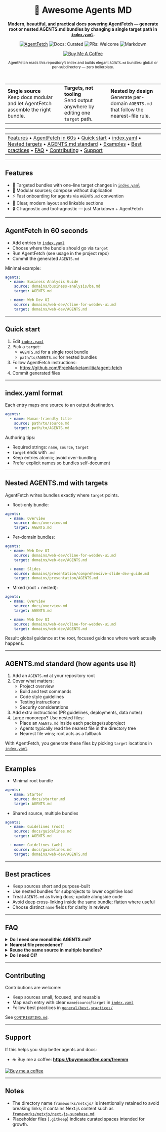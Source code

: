 <!-- ========== HERO ========== -->
<div align="center">

  <h1>🚀 Awesome Agents MD</h1>

  <p><strong>Modern, beautiful, and practical docs powering AgentFetch — generate root or nested AGENTS.md bundles by changing a single target path in <a href="index.yaml"><code>index.yaml</code></a>.</strong></p>

  <p>
    <a href="https://github.com/FreeMarketamilitia/agent-fetch"><img alt="AgentFetch" src="https://img.shields.io/badge/AgentFetch-CLI-0aa?style=for-the-badge"></a>
    <img alt="Docs: Curated" src="https://img.shields.io/badge/Docs-Curated-1f6feb?style=for-the-badge">
    <img alt="PRs: Welcome" src="https://img.shields.io/badge/PRs-Welcome-ff69b4?style=for-the-badge">
    <img alt="Markdown" src="https://img.shields.io/badge/Made%20with-Markdown-1f425f?style=for-the-badge">
  </p>

  <p>
    <a href="https://buymeacoffee.com/freemm">
      <img alt="Buy Me A Coffee" src="https://img.shields.io/badge/Support-%E2%98%95%EF%B8%8F%20Buy%20Me%20A%20Coffee-orange?style=for-the-badge">
    </a>
  </p>

  <p align="center">
    <sub>AgentFetch reads this repository’s index and builds elegant <code>AGENTS.md</code> bundles: global or per-subdirectory — zero boilerplate.</sub>
  </p>
</div>

<br/>

<!-- ========== PUNCHLINE / HIGHLIGHTS ROW ========== -->
<div align="center">
  <table>
    <tr>
      <td>
        <b>Single source</b><br/>
        Keep docs modular and let AgentFetch assemble the right bundle.
      </td>
      <td>
        <b>Targets, not tooling</b><br/>
        Send output anywhere by editing one <code>target</code> path.
      </td>
      <td>
        <b>Nested by design</b><br/>
        Generate per-domain <code>AGENTS.md</code> that follow the nearest-file rule.
      </td>
    </tr>
  </table>
</div>

---

<!-- ========== TOC ========== -->
<div align="center">

|  |
|--|
| <a href="#features">Features</a> • <a href="#agentfetch-in-60-seconds">AgentFetch in 60s</a> • <a href="#quick-start">Quick start</a> • <a href="#indexyaml-format">index.yaml</a> • <a href="#nested-agentsmd-with-targets">Nested targets</a> • <a href="#agentsmd-standard-how-agents-use-it">AGENTS.md standard</a> • <a href="#examples">Examples</a> • <a href="#best-practices">Best practices</a> • <a href="#faq">FAQ</a> • <a href="#contributing">Contributing</a> • <a href="#support">Support</a> |

</div>

---

## Features

- 🎯 Targeted bundles with one-line target changes in <a href="index.yaml"><code>index.yaml</code></a>
- 🧩 Modular sources; compose without duplication
- ⚡ Fast onboarding for agents via <code>AGENTS.md</code> convention
- 🧭 Clear, modern layout and linkable sections
- 🔒 CI-agnostic and tool-agnostic — just Markdown + AgentFetch

---

## AgentFetch in 60 seconds

- Add entries to <a href="index.yaml"><code>index.yaml</code></a>
- Choose where the bundle should go via <code>target</code>
- Run AgentFetch (see usage in the project repo)
- Commit the generated <code>AGENTS.md</code>

Minimal example:

```yaml
agents:
  - name: Business Analysis Guide
    source: domains/business-analysis/ba.md
    target: AGENTS.md

  - name: Web Dev UI
    source: domains/web-dev/cline-for-webdev-ui.md
    target: domains/web-dev/AGENTS.md
```

---

## Quick start

1) Edit <a href="index.yaml"><code>index.yaml</code></a>  
2) Pick a <code>target</code>:
   - <code>AGENTS.md</code> for a single root bundle  
   - <code>path/to/AGENTS.md</code> for nested bundles  
3) Follow AgentFetch instructions:
   - https://github.com/FreeMarketamilitia/agent-fetch  
4) Commit generated files

---

## index.yaml format

Each entry maps one source to an output destination.

```yaml
agents:
  - name: Human-friendly title
    source: path/to/source.md
    target: path/to/AGENTS.md
```

Authoring tips:
- Required strings: <code>name</code>, <code>source</code>, <code>target</code>
- <code>target</code> ends with <code>.md</code>
- Keep entries atomic; avoid over-bundling
- Prefer explicit names so bundles self-document

---

## Nested AGENTS.md with targets

AgentFetch writes bundles exactly where <code>target</code> points.

- Root-only bundle:

```yaml
agents:
  - name: Overview
    source: docs/overview.md
    target: AGENTS.md
```

- Per-domain bundles:

```yaml
agents:
  - name: Web Dev UI
    source: domains/web-dev/cline-for-webdev-ui.md
    target: domains/web-dev/AGENTS.md

  - name: Slides
    source: domains/presentation/comprehensive-slide-dev-guide.md
    target: domains/presentation/AGENTS.md
```

- Mixed (root + nested):

```yaml
agents:
  - name: Overview
    source: docs/overview.md
    target: AGENTS.md

  - name: Web Dev UI
    source: domains/web-dev/cline-for-webdev-ui.md
    target: domains/web-dev/AGENTS.md
```

Result: global guidance at the root, focused guidance where work actually happens.

---

## AGENTS.md standard (how agents use it)

1) Add an <code>AGENTS.md</code> at your repository root  
2) Cover what matters:
   - Project overview
   - Build and test commands
   - Code style guidelines
   - Testing instructions
   - Security considerations  
3) Add extra instructions (PR guidelines, deployments, data notes)  
4) Large monorepo? Use nested files:
   - Place an <code>AGENTS.md</code> inside each package/subproject
   - Agents typically read the nearest file in the directory tree
   - Nearest file wins; root acts as a fallback

With AgentFetch, you generate these files by picking <code>target</code> locations in <a href="index.yaml"><code>index.yaml</code></a>.

---

## Examples

- Minimal root bundle

```yaml
agents:
  - name: Starter
    source: docs/starter.md
    target: AGENTS.md
```

- Shared source, multiple bundles

```yaml
agents:
  - name: Guidelines (root)
    source: docs/guidelines.md
    target: AGENTS.md

  - name: Guidelines (web)
    source: docs/guidelines.md
    target: domains/web-dev/AGENTS.md
```

---

## Best practices

- Keep sources short and purpose-built
- Use nested bundles for subprojects to lower cognitive load
- Treat <code>AGENTS.md</code> as living docs; update alongside code
- Avoid deep cross-linking inside the same bundle; flatten where useful
- Choose distinct <code>name</code> fields for clarity in reviews

---

## FAQ

<details>
  <summary><strong>Do I need one monolithic AGENTS.md?</strong></summary>
  <br/>
  No. Keep a slim root and generate nested files with <code>target</code> paths per area.
</details>

<details>
  <summary><strong>Nearest file precedence?</strong></summary>
  <br/>
  Agents usually read the closest <code>AGENTS.md</code> in the tree; the root acts as fallback.
</details>

<details>
  <summary><strong>Reuse the same source in multiple bundles?</strong></summary>
  <br/>
  Yes. Create multiple entries with the same <code>source</code> but different <code>target</code> paths.
</details>

<details>
  <summary><strong>Do I need CI?</strong></summary>
  <br/>
  No. This repo is CI-agnostic. AgentFetch is a standalone CLI that reads and writes based on <code>index.yaml</code>.
</details>

---

## Contributing

Contributions are welcome:
- Keep sources small, focused, and reusable
- Map each entry with clear <code>name</code>/<code>source</code>/<code>target</code> in <a href="index.yaml"><code>index.yaml</code></a>
- Follow best practices in <a href="general/best-practices/"><code>general/best-practices/</code></a>

See <a href="CONTRIBUTING.md"><code>CONTRIBUTING.md</code></a>.

---

## Support

If this helps you ship better agents and docs:
- ☕ Buy me a coffee: <a href="https://buymeacoffee.com/freemm"><strong>https://buymeacoffee.com/freemm</strong></a>

<p>
  <a href="https://buymeacoffee.com/freemm">
    <img src="https://www.buymeacoffee.com/assets/img/custom_images/orange_img.png" alt="Buy me a coffee" />
  </a>
</p>

---

## Notes

- The directory name <code>frameworks/netxjs/</code> is intentionally retained to avoid breaking links; it contains Next.js content such as <a href="frameworks/netxjs/next-js-supabase.md"><code>frameworks/netxjs/next-js-supabase.md</code></a>.
- Placeholder files (<code>.gitkeep</code>) indicate curated spaces intended for growth.
